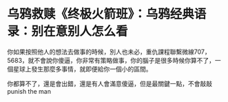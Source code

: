 # 乌鸦救赎《终极火箭班》：乌鸦经典语录：别在意别人怎么看

你如果按照他人的想法去做事的時候，別人也未必，重仇課程聯繫微線707，5683，就不會說你傻逼，你非常有策略做事，你的腦子是很多時候你算不了，一個星球上發生那麼多事情，就即便給你一個小的區間。

你都算不了，還是會出錯，還是有人會滿意傻逼，但是最關鍵一點，不會敲敲 punish the man